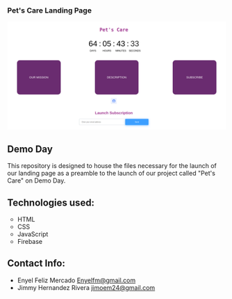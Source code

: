 ### Pet's Care Landing Page

![Logo shell](https://github.com/JimmyHernandez/landing_pagePC/blob/main/image/Screenshot%20from%202023-09-13%2014-16-39.png)

## Demo Day

This repository is designed to house the files necessary for the launch of our landing page as a preamble to the launch of our project called "Pet's Care" on Demo Day.

## Technologies used:
<ul style="list-style-type:circle;">
   <li>HTML</li>
   <li>CSS</li>
   <li>JavaScript</li>
   <li>Firebase</li>
</ul>

## Contact Info:
- Enyel Feliz Mercado <Enyelfm@gmail.com>
- Jimmy Hernandez Rivera <jimoem24@gmail.com>
